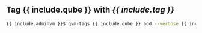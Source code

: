 ## Tag **{{ include.qube }}** with *{{ include.tag }}*

```bash
{{ include.adminvm }}$ qvm-tags {{ include.qube }} add --verbose {{ include.tag }}
```
